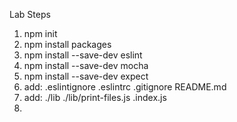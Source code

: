 Lab Steps

1. npm init
2. npm install packages
3. npm install --save-dev eslint
4. npm install --save-dev mocha
5. npm install --save-dev expect
6. add: 
    .eslintignore
    .eslintrc
    .gitignore
    README.md
7. add:
    ./lib
    ./lib/print-files.js
    .index.js
8. 
